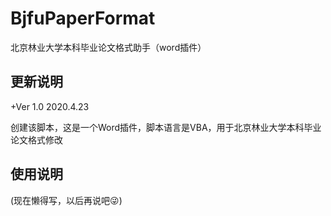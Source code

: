 # BjfuPaperFormat
北京林业大学本科毕业论文格式助手（word插件）

## 更新说明
+Ver 1.0 2020.4.23

创建该脚本，这是一个Word插件，脚本语言是VBA，用于北京林业大学本科毕业论文格式修改

## 使用说明
(现在懒得写，以后再说吧😜)
